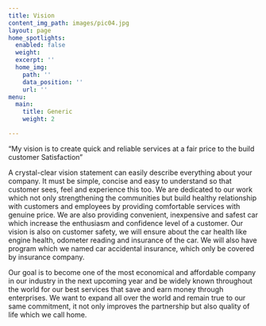 ```yaml
---
title: Vision
content_img_path: images/pic04.jpg
layout: page
home_spotlights:
  enabled: false
  weight: 
  excerpt: ''
  home_img:
    path: ''
    data_position: ''
    url: ''
menu:
  main:
    title: Generic
    weight: 2

---
```

“My vision is to create quick and reliable services at a fair price to the build customer Satisfaction”

A crystal-clear vision statement can easily describe everything about your company. It must be simple, concise and easy to understand so that customer sees, feel and experience this too. We are dedicated to our work which not only strengthening the communities but build healthy relationship with customers and employees by providing comfortable services with genuine price. We are also providing convenient, inexpensive and safest car which increase the enthusiasm and confidence level of a customer. Our vision is also on customer safety, we will ensure about the car health like engine health, odometer reading and insurance of the car. We will also have program which we named car accidental insurance, which only be covered by insurance company.

Our goal is to become one of the most economical and affordable company in our industry in the next upcoming year and be widely known throughout the world for our best services that save and earn money through enterprises. We want to expand all over the world and remain true to our same commitment, it not only improves the partnership but also quality of life which we call home.